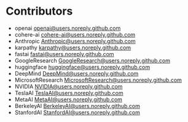 # Contributors
- openai <openai@users.noreply.github.com>
- cohere-ai <cohere-ai@users.noreply.github.com>
- Anthropic <Anthropic@users.noreply.github.com>
- karpathy <karpathy@users.noreply.github.com>
- fastai <fastai@users.noreply.github.com>
- GoogleResearch <GoogleResearch@users.noreply.github.com>
- huggingface <huggingface@users.noreply.github.com>
- DeepMind <DeepMind@users.noreply.github.com>
- MicrosoftResearch <MicrosoftResearch@users.noreply.github.com>
- NVIDIA <NVIDIA@users.noreply.github.com>
- TeslaAI <TeslaAI@users.noreply.github.com>
- MetaAI <MetaAI@users.noreply.github.com>
- BerkeleyAI <BerkeleyAI@users.noreply.github.com>
- StanfordAI <StanfordAI@users.noreply.github.com>
